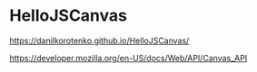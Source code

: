 # HelloJSCanvas

https://danilkorotenko.github.io/HelloJSCanvas/

https://developer.mozilla.org/en-US/docs/Web/API/Canvas_API
